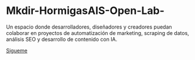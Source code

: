 # Mkdir-HormigasAIS-Open-Lab-
Un espacio donde desarrolladores, diseñadores y creadores puedan colaborar en proyectos de automatización de marketing, scraping de datos, análisis SEO y desarrollo de contenido con IA.

[Sigueme](https://www.linkedin.com/newsletters/hormigasais-community-7307138608543490048)